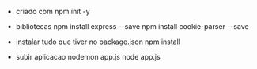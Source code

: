 - criado com
npm init -y

- bibliotecas
npm install express --save
npm install cookie-parser --save

- instalar tudo que tiver no package.json
npm install

- subir aplicacao
nodemon app.js
node app.js




